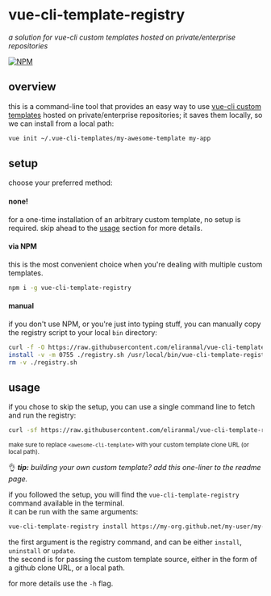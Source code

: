 
# vue-cli-template-registry

*a solution for vue-cli custom templates hosted on private/enterprise repositories*

[![NPM][1]][2]


## overview

this is a command-line tool that provides an easy way to use [vue-cli custom templates][5] hosted on private/enterprise repositories; it saves them locally, so we can install from a local path:

```sh
vue init ~/.vue-cli-templates/my-awesome-template my-app
```


## setup

choose your preferred method:


#### none!

for a one-time installation of an arbitrary custom template, no setup is required.
skip ahead to the [usage][4] section for more details.


#### via NPM

this is the most convenient choice when you're dealing with multiple custom templates.

```sh
npm i -g vue-cli-template-registry
```


#### manual

if you don't use NPM, or you're just into typing stuff, you can manually copy the registry script to your local `bin` directory:

```sh
curl -f -O https://raw.githubusercontent.com/eliranmal/vue-cli-template-registry/master/bin/registry.sh
install -v -m 0755 ./registry.sh /usr/local/bin/vue-cli-template-registry
rm -v ./registry.sh
```


## usage

if you chose to skip the setup, you can use a single command line to fetch and run the registry:

```sh
curl -sf https://raw.githubusercontent.com/eliranmal/vue-cli-template-registry/master/bin/registry.sh | bash -s install <awesome-cli-template>
```

<sup>make sure to replace `<awesome-cli-template>` with your custom template clone URL (or local path).</sup>

:ok_hand: ***tip:** building your own custom template? add this one-liner to the readme page.*
 

if you followed the setup, you will find the `vue-cli-template-registry` command available in the terminal.  
it can be run with the same arguments:

```sh
vue-cli-template-registry install https://my-org.github.net/my-user/my-custom-template.git
```

the first argument is the registry command, and can be either `install`, `uninstall` or `update`.  
the second is for passing the custom template source, either in the form of a github clone URL, or a local path.

for more details use the `-h` flag.





[1]: https://img.shields.io/npm/v/vue-cli-template-registry.svg?style=flat-square
[2]: https://www.npmjs.com/package/vue-cli-template-registry
[3]: https://github.com/vuejs/vue-cli/tree/master#custom-templates
[4]: #usage
[5]: https://github.com/vuejs/vue-cli/tree/master#custom-templates
